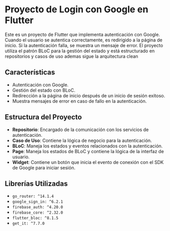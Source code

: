 # Proyecto de Login con Google en Flutter

Este es un proyecto de Flutter que implementa autenticación con Google. Cuando el usuario se autentica correctamente, es redirigido a la página de inicio. Si la autenticación falla, se muestra un mensaje de error. El proyecto utiliza el patrón BLoC para la gestión del estado y está estructurado en repositorios y casos de uso ademas sigue la arquitectura clean

## Características

- Autenticación con Google.
- Gestión del estado con BLoC.
- Redirección a la página de inicio después de un inicio de sesión exitoso.
- Muestra mensajes de error en caso de fallo en la autenticación.

## Estructura del Proyecto

- **Repositorio**: Encargado de la comunicación con los servicios de autenticación.
- **Caso de Uso**: Contiene la lógica de negocio para la autenticación.
- **BLoC**: Maneja los estados y eventos relacionados con la autenticación.
- **Page**: Maneja los estados de BLoC y contiene la lógica de la interfaz de usuario.
- **Widget**: Contiene un botón que inicia el evento de conexión con el SDK de Google para iniciar sesión.

## Librerías Utilizadas

- `go_router: ^14.1.4`
- `google_sign_in: ^6.2.1`
- `firebase_auth: ^4.20.0`
- `firebase_core: ^2.32.0`
- `flutter_bloc: ^8.1.5`
- `get_it: ^7.7.0`
